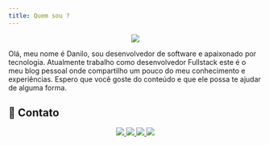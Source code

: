 ```yaml
---
title: Quem sou ?
---
```


<center> <img src="https://avatars.githubusercontent.com/u/29821188"> </center>

Olá, meu nome é Danilo, sou desenvolvedor de software e apaixonado por tecnologia. Atualmente trabalho como desenvolvedor Fullstack este é o meu blog pessoal onde compartilho um pouco do meu conhecimento e experiências. Espero que você goste do conteúdo e que ele possa te ajudar de alguma forma.


## 📱 Contato
<div>
  <center>
    <a href = "mailto:danilocarsan@gmail.com@gmail.com">
    <img src="https://img.shields.io/badge/Gmail-D14836?style=for-the-badge&logo=gmail&logoColor=white" target="_blank">
  </a>
  <a href="https://www.linkedin.com/in/danilo-santos-14aa28128/" target="_blank">
    <img src="https://img.shields.io/badge/LinkedIn-0077B5?style=for-the-badge&logo=linkedin&logoColor=white" target="_blank">
  </a>
  <a href="https://stackoverflow.com/users/9633288/danilo-santos" target="_blank">
    <img src="https://img.shields.io/badge/Stack_Overflow-FE7A16?style=for-the-badge&logo=stack-overflow&logoColor=white" target="_blank">
  </a>
  <a ref="https://www.facebook.com/profile.php?id=100011344722914" target="_blank">
    <img src="https://img.shields.io/badge/Facebook-1877F2?style=for-the-badge&logo=facebook&logoColor=white" target="_blank">
  </a>
  </center>
</div>

